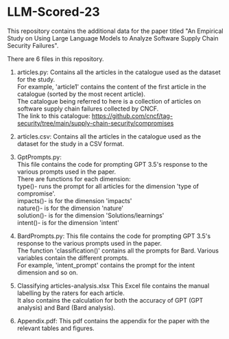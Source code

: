 # LLM-Scored-23

This repository contains the additional data for the paper titled "An Empirical Study on Using Large Language Models to Analyze Software Supply Chain Security Failures". 

There are 6 files in this repository. 

1. articles.py:
Contains all the articles in the catalogue used as the dataset for the study.\
For example, 'article1' contains the content of the first article in the catalogue (sorted by the most recent article).\
The catalogue being referred to here is a collection of articles on software supply chain failures collected by CNCF.\
The link to this catalogue: https://github.com/cncf/tag-security/tree/main/supply-chain-security/compromises

2. articles.csv: 
Contains all the articles in the catalogue used as the dataset for the study in a CSV format.

3. GptPrompts.py:                                                                       
This file contains the code for prompting GPT 3.5's response to the various prompts used in the paper.\
There are functions for each dimension:\
type()- runs the prompt for all articles for the dimension 'type of compromise'. \
impacts()- is for the dimension 'impacts'\
nature()- is for the dimension 'nature'\
solution()- is for the dimension 'Solutions/learnings'\
intent()- is for the dimension 'intent'

4. BardPrompts.py:
This file contains the code for prompting GPT 3.5's response to the various prompts used in the paper.\
The function 'classification()' contains all the prompts for Bard. Various variables contain the different prompts.\
For example, 'intent_prompt' contains the prompt for the intent dimension and so on. 
   
5. Classifying articles-analysis.xlsx
This Excel file contains the manual labelling by the raters for each article.\
It also contains the calculation for both the accuracy of GPT (GPT analysis) and Bard (Bard analysis).

6. Appendix.pdf: 
This pdf contains the appendix for the paper with the relevant tables and figures.
